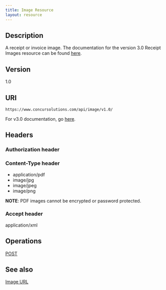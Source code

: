 ```yaml
---
title: Image Resource 
layout: resource
---
```


## Description
A receipt or invoice image. The documentation for the version 3.0 Receipt Images resource can be found [here][1].

## Version
1.0

## URI
`https://www.concursolutions.com/api/image/v1.0/`

For v3.0 documentation, go [here][1].

## Headers

### Authorization header

### Content-Type header
* application/pdf
* image/jpg
* image/jpeg
* image/png

**NOTE**: PDF images cannot be encrypted or password protected.

### Accept header
application/xml

## Operations
[POST][2]

## See also
[Image URL][3]

  

[1]: https://www.concursolutions.com/api/docs/index.html
[2]: https://developer.concur.com/imaging/image-resource/image-resource-post
[3]: https://developer.concur.com/imaging/image-url-resource
